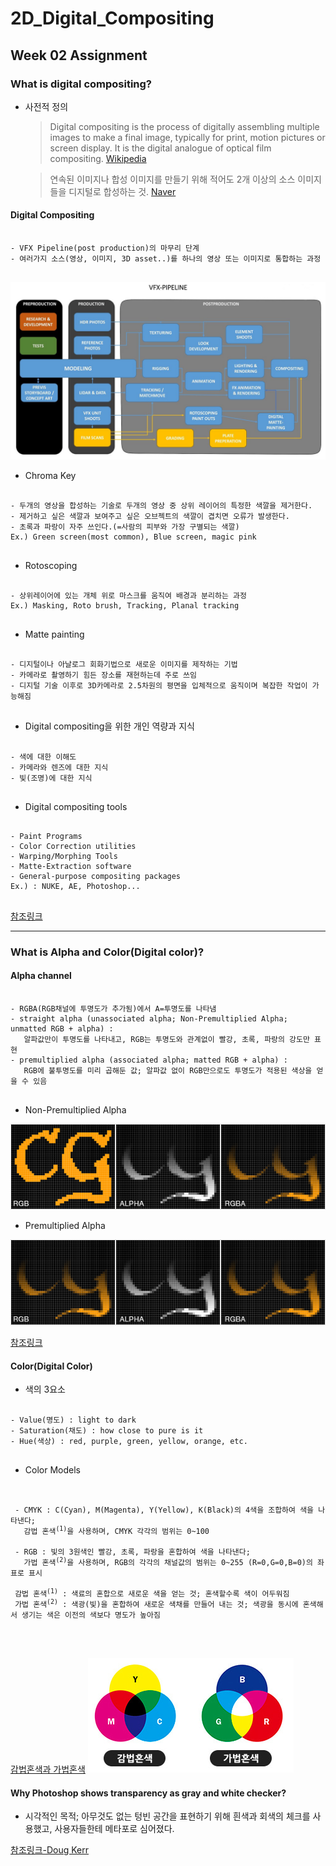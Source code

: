 # 2D_Digital_Compositing
## Week 02 Assignment
### What is digital compositing?
+ 사전적 정의

    > Digital compositing is the process of digitally assembling multiple images to make a final image,
  typically for print, motion pictures or screen display. It is the digital analogue of optical film compositing. [Wikipedia](https://en.wikipedia.org/wiki/Digital_compositing)

    > 연속된 이미지나 합성 이미지를 만들기 위해 적어도 2개 이상의 소스 이미지들을 디지털로 합성하는 것. [Naver](https://terms.naver.com/entry.nhn?docId=1649302&cid=50372&categoryId=50372)

#### Digital Compositing
<pre>
<code>
- VFX Pipeline(post production)의 마무리 단계
- 여러가지 소스(영상, 이미지, 3D asset..)를 하나의 영상 또는 이미지로 통합하는 과정
</code>
</pre>

![alt](https://github.com/JuSeongYong/2D_Digital_Compositing/blob/master/Week03/the-vfx-pipeline.jpg)
+ Chroma Key
<pre>
<code>
- 두개의 영상을 합성하는 기술로 두개의 영상 중 상위 레이어의 특정한 색깔을 제거한다.
- 제거하고 싶은 색깔과 보여주고 싶은 오브젝트의 색깔이 겹치면 오류가 발생한다.
- 초록과 파랑이 자주 쓰인다.(=사람의 피부와 가장 구별되는 색깔)
Ex.) Green screen(most common), Blue screen, magic pink
</code>
</pre>

+ Rotoscoping
<pre>
<code>
- 상위레이어에 있는 개체 위로 마스크를 움직여 배경과 분리하는 과정
Ex.) Masking, Roto brush, Tracking, Planal tracking
</code>
</pre>

+ Matte painting
<pre>
<code>
- 디지털이나 아날로그 회화기법으로 새로운 이미지를 제작하는 기법
- 카메라로 촬영하기 힘든 장소를 재현하는데 주로 쓰임
- 디지털 기술 이후로 3D카메라로 2.5차원의 평면을 입체적으로 움직이며 복잡한 작업이 가능해짐
</code>
</pre>

+ Digital compositing을 위한 개인 역량과 지식
<pre>
<code>
- 색에 대한 이해도
- 카메라와 렌즈에 대한 지식
- 빛(조명)에 대한 지식
</code>
</pre>

+ Digital compositing tools
<pre>
<code>
- Paint Programs
- Color Correction utilities
- Warping/Morphing Tools
- Matte-Extraction software
- General-purpose compositing packages
Ex.) : NUKE, AE, Photoshop...
</code>
</pre>
[참조링크](http://mlab.taik.fi/touch/DCN/DGbackup.html)

---------------------
### What is Alpha and Color(Digital color)?

#### Alpha channel
<pre>
<code>
- RGBA(RGB채널에 투명도가 추가됨)에서 A=투명도를 나타냄
- straight alpha (unassociated alpha; Non-Premultiplied Alpha; unmatted RGB + alpha) : 
   알파값만이 투명도를 나타내고, RGB는 투명도와 관계없이 빨강, 초록, 파랑의 강도만 표현
- premultiplied alpha (associated alpha; matted RGB + alpha) : 
   RGB에 불투명도를 미리 곱해둔 값; 알파값 없이 RGB만으로도 투명도가 적용된 색상을 얻을 수 있음
</code>
</pre>

 - Non-Premultiplied Alpha
 
![Alt](https://github.com/JuSeongYong/2D_Digital_Compositing/blob/master/Week03/Non-Premultiplied%20alpha.png)

 - Premultiplied Alpha
 
![Alt](https://github.com/JuSeongYong/2D_Digital_Compositing/blob/master/Week03/Premultiplied%20alpha.png)

[참조링크](https://www.cgdirector.com/premultiplied-alpha-vs-straight-alpha/)

#### Color(Digital Color)
- 색의 3요소
<pre>
<code>
- Value(명도) : light to dark
- Saturation(채도) : how close to pure is it
- Hue(색상) : red, purple, green, yellow, orange, etc.
</code>
</pre>

 - Color Models
 <pre>
 <code>
 
 - CMYK : C(Cyan), M(Magenta), Y(Yellow), K(Black)의 4색을 조합하여 색을 나타낸다;
   감법 혼색<sup>(1)</sup>을 사용하며, CMYK 각각의 범위는 0~100
 
 - RGB : 빛의 3원색인 빨강, 초록, 파랑을 혼합하여 색을 나타낸다; 
   가법 혼색<sup>(2)</sup>을 사용하며, RGB의 각각의 채널값의 범위는 0~255 (R=0,G=0,B=0)의 좌표로 표시
   
 감법 혼색<sup>(1)</sup> : 색료의 혼합으로 새로운 색을 얻는 것; 혼색할수록 색이 어두워짐
 가법 혼색<sup>(2)</sup> : 색광(빛)을 혼합하여 새로운 색채를 만들어 내는 것; 색광을 동시에 혼색해서 생기는 색은 이전의 색보다 명도가 높아짐

 </code>
 </pre>
 [감법혼색과 가법혼색](https://blog.naver.com/01194508303/70072410087)
 ![Alt](https://github.com/JuSeongYong/2D_Digital_Compositing/blob/master/Week03/%EA%B0%90%EB%B2%95%ED%98%BC%EC%83%89%EA%B3%BC%20%EA%B0%80%EB%B2%95%ED%98%BC%EC%83%89.jpg)
 
 #### Why Photoshop shows transparency as gray and white checker?
 - 시각적인 목적; 아무것도 없는 텅빈 공간을 표현하기 위해 흰색과 회색의 체크를 사용했고, 사용자들한테 메타포로 심어졌다.

[참조링크-Doug Kerr](https://openphotographyforums.com/forums/threads/photoshop-the-light-gray-checkerboard.14116/)
